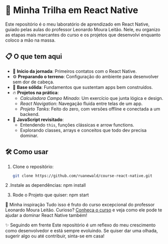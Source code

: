 # 🚀 Minha Trilha em React Native  
Este repositório é o meu laboratório de aprendizado em React Native, guiado pelas aulas do professor Leonardo Moura Leitão. Nele, eu organizo as etapas mais marcantes do curso e os projetos que desenvolvi enquanto coloco a mão na massa.

## 📋 O que tem aqui  
- 🏁 **Início da jornada**: Primeiros contatos com o React Native.  
- ⚙️ **Preparando o terreno**: Configuração do ambiente para desenvolver sem dor de cabeça.  
- 📱 **Base sólida**: Fundamentos que sustentam apps bem construídos.  
- 🔥 **Projetos na prática**:  
  - *Calculadora Campo Minado*: Um exercício que junta lógica e design.  
  - *React Navigation*: Navegação fluida entre telas de um app.  
  - *Projeto Tanks*: Feito do zero, com versões offline e conectada a um backend.  
- 🔄 **JavaScript revisitado**:  
  - Entendendo `this`, funções clássicas e arrow functions.  
  - Explorando classes, arrays e conceitos que todo dev precisa dominar.  

## 🛠 Como usar  
1. Clone o repositório:  
   ```bash  
   git clone https://github.com/ruanewald/course-react-native.git

2 .Instale as dependências:
npm install

3. Rode o Projeto que quiser:
npm start
  
📘 Minha inspiração
Tudo isso é fruto do curso excepcional do professor Leonardo Moura Leitão. Curioso? 
[Conheça o curso](https://www.udemy.com/course/curso-react-native/) e veja como ele pode te ajudar a dominar React Native também!

✨ Seguindo em frente
Este repositório é um reflexo do meu crescimento como desenvolvedor e está sempre evoluindo. Se quiser dar uma olhada, sugerir algo ou até contribuir, sinta-se em casa!
